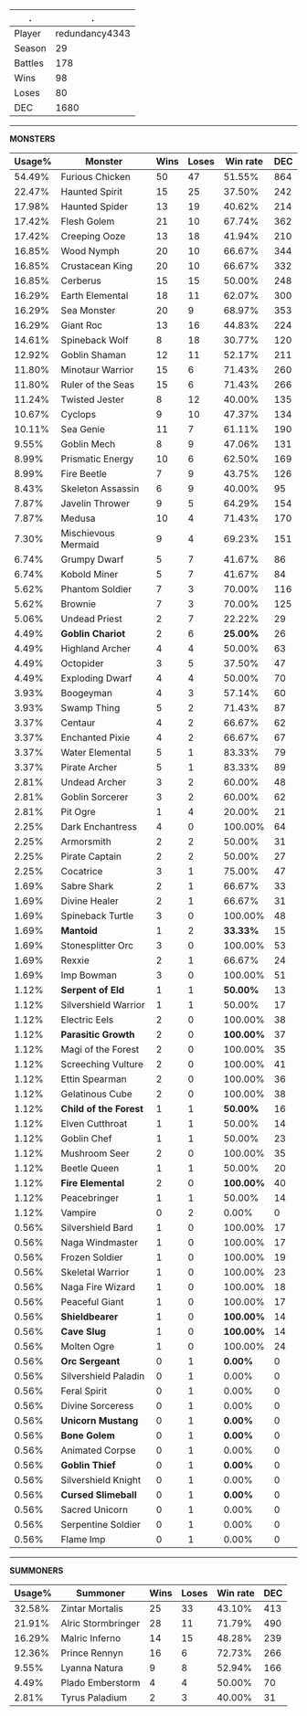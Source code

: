 .|.
|-|-
Player|redundancy4343
Season|29
Battles|178
Wins|98
Loses|80
DEC|1680

---
**MONSTERS**

Usage%|Monster|Wins|Loses|Win rate|DEC|
-|-|-|-|-|-|
54.49%|Furious Chicken|50|47|51.55%|864|
22.47%|Haunted Spirit|15|25|37.50%|242|
17.98%|Haunted Spider|13|19|40.62%|214|
17.42%|Flesh Golem|21|10|67.74%|362|
17.42%|Creeping Ooze|13|18|41.94%|210|
16.85%|Wood Nymph|20|10|66.67%|344|
16.85%|Crustacean King|20|10|66.67%|332|
16.85%|Cerberus|15|15|50.00%|248|
16.29%|Earth Elemental|18|11|62.07%|300|
16.29%|Sea Monster|20|9|68.97%|353|
16.29%|Giant Roc|13|16|44.83%|224|
14.61%|Spineback Wolf|8|18|30.77%|120|
12.92%|Goblin Shaman|12|11|52.17%|211|
11.80%|Minotaur Warrior|15|6|71.43%|260|
11.80%|Ruler of the Seas|15|6|71.43%|266|
11.24%|Twisted Jester|8|12|40.00%|135|
10.67%|Cyclops|9|10|47.37%|134|
10.11%|Sea Genie|11|7|61.11%|190|
9.55%|Goblin Mech|8|9|47.06%|131|
8.99%|Prismatic Energy|10|6|62.50%|169|
8.99%|Fire Beetle|7|9|43.75%|126|
8.43%|Skeleton Assassin|6|9|40.00%|95|
7.87%|Javelin Thrower|9|5|64.29%|154|
7.87%|Medusa|10|4|71.43%|170|
7.30%|Mischievous Mermaid|9|4|69.23%|151|
6.74%|Grumpy Dwarf|5|7|41.67%|86|
6.74%|Kobold Miner|5|7|41.67%|84|
5.62%|Phantom Soldier|7|3|70.00%|116|
5.62%|Brownie|7|3|70.00%|125|
5.06%|Undead Priest|2|7|22.22%|29|
4.49%|**Goblin Chariot**|2|6|**25.00%**|26|
4.49%|Highland Archer|4|4|50.00%|63|
4.49%|Octopider|3|5|37.50%|47|
4.49%|Exploding Dwarf|4|4|50.00%|70|
3.93%|Boogeyman|4|3|57.14%|60|
3.93%|Swamp Thing|5|2|71.43%|87|
3.37%|Centaur|4|2|66.67%|62|
3.37%|Enchanted Pixie|4|2|66.67%|67|
3.37%|Water Elemental|5|1|83.33%|79|
3.37%|Pirate Archer|5|1|83.33%|89|
2.81%|Undead Archer|3|2|60.00%|48|
2.81%|Goblin Sorcerer|3|2|60.00%|62|
2.81%|Pit Ogre|1|4|20.00%|21|
2.25%|Dark Enchantress|4|0|100.00%|64|
2.25%|Armorsmith|2|2|50.00%|31|
2.25%|Pirate Captain|2|2|50.00%|27|
2.25%|Cocatrice|3|1|75.00%|47|
1.69%|Sabre Shark|2|1|66.67%|33|
1.69%|Divine Healer|2|1|66.67%|31|
1.69%|Spineback Turtle|3|0|100.00%|48|
1.69%|**Mantoid**|1|2|**33.33%**|15|
1.69%|Stonesplitter Orc|3|0|100.00%|53|
1.69%|Rexxie|2|1|66.67%|24|
1.69%|Imp Bowman|3|0|100.00%|51|
1.12%|**Serpent of Eld**|1|1|**50.00%**|13|
1.12%|Silvershield Warrior|1|1|50.00%|17|
1.12%|Electric Eels|2|0|100.00%|38|
1.12%|**Parasitic Growth**|2|0|**100.00%**|37|
1.12%|Magi of the Forest|2|0|100.00%|35|
1.12%|Screeching Vulture|2|0|100.00%|41|
1.12%|Ettin Spearman|2|0|100.00%|36|
1.12%|Gelatinous Cube|2|0|100.00%|38|
1.12%|**Child of the Forest**|1|1|**50.00%**|16|
1.12%|Elven Cutthroat|1|1|50.00%|14|
1.12%|Goblin Chef|1|1|50.00%|23|
1.12%|Mushroom Seer|2|0|100.00%|35|
1.12%|Beetle Queen|1|1|50.00%|20|
1.12%|**Fire Elemental**|2|0|**100.00%**|40|
1.12%|Peacebringer|1|1|50.00%|14|
1.12%|Vampire|0|2|0.00%|0|
0.56%|Silvershield Bard|1|0|100.00%|17|
0.56%|Naga Windmaster|1|0|100.00%|17|
0.56%|Frozen Soldier|1|0|100.00%|19|
0.56%|Skeletal Warrior|1|0|100.00%|23|
0.56%|Naga Fire Wizard|1|0|100.00%|18|
0.56%|Peaceful Giant|1|0|100.00%|17|
0.56%|**Shieldbearer**|1|0|**100.00%**|14|
0.56%|**Cave Slug**|1|0|**100.00%**|14|
0.56%|Molten Ogre|1|0|100.00%|24|
0.56%|**Orc Sergeant**|0|1|**0.00%**|0|
0.56%|Silvershield Paladin|0|1|0.00%|0|
0.56%|Feral Spirit|0|1|0.00%|0|
0.56%|Divine Sorceress|0|1|0.00%|0|
0.56%|**Unicorn Mustang**|0|1|**0.00%**|0|
0.56%|**Bone Golem**|0|1|**0.00%**|0|
0.56%|Animated Corpse|0|1|0.00%|0|
0.56%|**Goblin Thief**|0|1|**0.00%**|0|
0.56%|Silvershield Knight|0|1|0.00%|0|
0.56%|**Cursed Slimeball**|0|1|**0.00%**|0|
0.56%|Sacred Unicorn|0|1|0.00%|0|
0.56%|Serpentine Soldier|0|1|0.00%|0|
0.56%|Flame Imp|0|1|0.00%|0|

---
**SUMMONERS**

Usage%|Summoner|Wins|Loses|Win rate|DEC|
-|-|-|-|-|-|
32.58%|Zintar Mortalis|25|33|43.10%|413|
21.91%|Alric Stormbringer|28|11|71.79%|490|
16.29%|Malric Inferno|14|15|48.28%|239|
12.36%|Prince Rennyn|16|6|72.73%|266|
9.55%|Lyanna Natura|9|8|52.94%|166|
4.49%|Plado Emberstorm|4|4|50.00%|70|
2.81%|Tyrus Paladium|2|3|40.00%|31|
